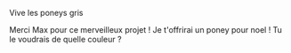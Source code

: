 Vive les poneys gris

Merci Max pour ce merveilleux projet !
Je t'offrirai un poney pour noel ! Tu le voudrais de quelle couleur ?
